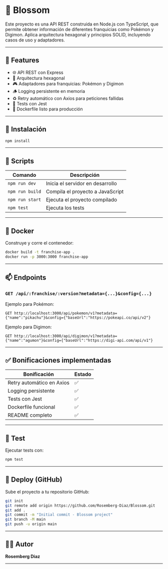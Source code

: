 # 🌸 Blossom

Este proyecto es una API REST construida en Node.js con TypeScript, que permite obtener información de diferentes franquicias como Pokémon y Digimon. Aplica arquitectura hexagonal y principios SOLID, incluyendo casos de uso y adaptadores.  

---

## 🧠 Features

- 🌐 API REST con Express
- 🧱 Arquitectura hexagonal
- 🎮 Adaptadores para franquicias: Pokémon y Digimon
- 🪵 Logging persistente en memoria
- ♻️ Retry automático con Axios para peticiones fallidas
- 🧪 Tests con Jest
- 🐳 Dockerfile listo para producción

---

## 🚀 Instalación

```bash
npm install
```

---

## 🔧 Scripts

| Comando              | Descripción                        |
|----------------------|------------------------------------|
| `npm run dev`        | Inicia el servidor en desarrollo   |
| `npm run build`      | Compila el proyecto a JavaScript   |
| `npm run start`      | Ejecuta el proyecto compilado      |
| `npm test`           | Ejecuta los tests                  |

---

## 🐳 Docker

Construye y corre el contenedor:

```bash
docker build -t franchise-app .
docker run -p 3000:3000 franchise-app
```

---

## 📫 Endpoints

### `GET /api/:franchise/:version?metadata={...}&config={...}`

Ejemplo para Pokémon:

```http
GET http://localhost:3000/api/pokemon/v1?metadata={"name":"pikachu"}&config={"baseUrl":"https://pokeapi.co/api/v2"}
```

Ejemplo para Digimon:

```http
GET http://localhost:3000/api/digimon/v1?metadata={"name":"agumon"}&config={"baseUrl":"https://digi-api.com/api/v1"}
```

---

## ✅ Bonificaciones implementadas

| Bonificación                        | Estado |
|------------------------------------|--------|
| Retry automático en Axios          | ✅     |
| Logging persistente                | ✅     |
| Tests con Jest                     | ✅     |
| Dockerfile funcional               | ✅     |
| README completo                    | ✅     |

---

## 🧪 Test

Ejecutar tests con:

```bash
npm test
```

---

## 🔄 Deploy (GitHub)

Sube el proyecto a tu repositorio GitHub:

```bash
git init
git remote add origin https://github.com/Rosemberg-Diaz/Blossom.git
git add .
git commit -m "Initial commit - Blossom project"
git branch -M main
git push -u origin main
```

---

## 👨‍💻 Autor

**Rosemberg Diaz**

---